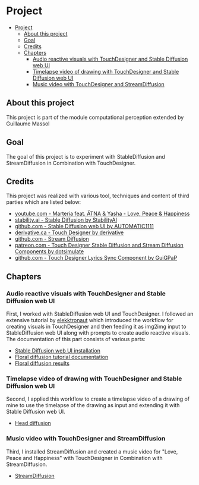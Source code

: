 # Project
- [Project](#project)
  - [About this project](#about-this-project)
  - [Goal](#goal)
  - [Credits](#credits)
  - [Chapters](#chapters)
    - [Audio reactive visuals with TouchDesigner and Stable Diffusion web UI](#audio-reactive-visuals-with-touchdesigner-and-stable-diffusion-web-ui)
    - [Timelapse video of drawing with TouchDesigner and Stable Diffusion web UI](#timelapse-video-of-drawing-with-touchdesigner-and-stable-diffusion-web-ui)
    - [Music video with TouchDesigner and StreamDiffusion](#music-video-with-touchdesigner-and-streamdiffusion)

## About this project
This project is part of the module computational perception extended by Guillaume Massol

## Goal
The goal of this project is to experiment with StableDiffusion and StreamDiffusion in Combination with TouchDesigner.

## Credits
This project was realized with various tool, techniques and content of third parties which are listed below:
- [youtube.com - Marteria feat. ÄTNA & Yasha - Love, Peace & Happiness](https://www.youtube.com/watch?v=CsUQ0fEHGBE)
- [stability.ai - Stable Diffusion by StabilityAI](https://stability.ai/stable-image)
- [github.com - Stable Diffusion web UI by AUTOMATIC1111](https://github.com/AUTOMATIC1111/stable-diffusion-webui/)
- [derivative.ca - Touch Designer by derivative](https://derivative.ca/)
- [github.com - Stream Diffusion](https://github.com/cumulo-autumn/StreamDiffusion)
- [patreon.com - Touch Designer Stable Diffusion and Stream Diffusion Components by dotsimulate](https://www.patreon.com/dotsimulate)
- [github.com - Touch Designer Lyrics Sync Component by GuiGPaP](https://github.com/GuiGPaP/TD_Lyrics)

## Chapters
### Audio reactive visuals with TouchDesigner and Stable Diffusion web UI
First, I worked with StableDiffusion web UI and TouchDesigner. I followed an extensive tutorial by [elekktronaut]() which introduced the workflow for creating visuals in TouchDesigner and then feeding it as img2img input to StableDiffusion web UI along with prompts to create audio reactive visuals.
The documentation of this part consists of various parts:
- [Stable Diffusion web UI installation](./stable-diffusion/stable-diffusion-install.md)
- [Floral diffusion tutorial documentation](./stable-diffusion/floral-diffusion/floraldiffusion.md)
- [Floral diffusion results](./stable-diffusion/floral-diffusion/index.md)

### Timelapse video of drawing with TouchDesigner and Stable Diffusion web UI
Second, I applied this workflow to create a timelapse video of a drawing of mine to use the timelapse of the drawing as input and extending it with Stable Diffusion web UI.
- [Head diffusion](./stable-diffusion/head-diffusion/index.md)

### Music video with TouchDesigner and StreamDiffusion
Third, I installed StreamDiffusion and created a music video for "Love, Peace and Happiness" with TouchDesigner in Combination with StreamDiffusion.
- [StreamDiffusion](./stream-diffusion/streamdiffusion.md)
